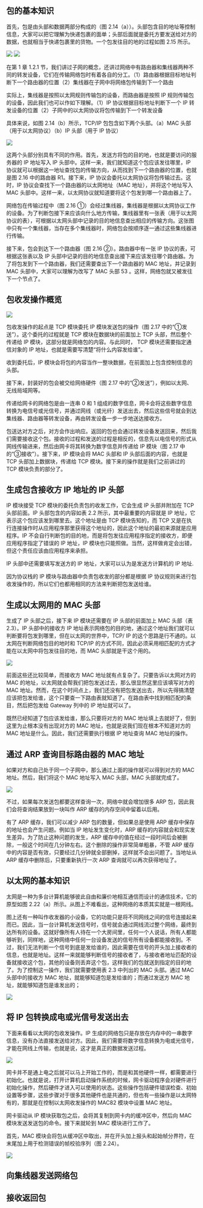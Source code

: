 ## 包的基本知识

首先，包是由头部和数据两部分构成的（图 2.14（a））。头部包含目的地址等控制信息，大家可以把它理解为快递包裹的面单；头部后面就是委托方要发送给对方的数据，也就相当于快递包裹里的货物。一个包发往目的地的过程如图 2.15 所示。

![](../markdown_import_image/import-2023-01-04-18-07-44.png)
![](../markdown_import_image/import-2023-01-04-18-07-55.png)

在第 1 章 1.2.1 节，我们讲过子网的概念，还讲过网络中有路由器和集线器两种不同的转发设备，它们在传输网络包时有着各自的分工。（1）路由器根据目标地址判断下一个路由器的位置（2）集线器在子网中将网络包传输到下一个路由

实际上，集线器是按照以太网规则传输包的设备，而路由器是按照 IP 规则传输包的设备，因此我们也可以作如下理解。（1）IP 协议根据目标地址判断下一个 IP 转发设备的位置（2）子网中的以太网协议将包传输到下一个转发设备

具体来说，如图 2.14（b）所示，TCP/IP 包包含如下两个头部。（a）MAC 头部（用于以太网协议）（b）IP 头部（用于 IP 协议）

![](../markdown_import_image/import-2023-01-04-18-10-07.png)

这两个头部分别具有不同的作用。首先，发送方将包的目的地，也就是要访问的服务器的 IP 地址写入 IP 头部中。这样一来，我们就知道这个包应该发往哪里，IP 协议就可以根据这一地址查找包的传输方向，从而找到下一个路由器的位置，也就是图 2.16 中的路由器 R1。接下来，IP 协议会委托以太网协议将包传输过去。这时，IP 协议会查找下一个路由器的以太网地址（MAC 地址），并将这个地址写入 MAC 头部中。这样一来，以太网协议就知道要将这个包发到哪一个路由器上了。

网络包在传输过程中（图 2.16 ①）会经过集线器，集线器是根据以太网协议工作的设备。为了判断包接下来应该向什么地方传输，集线器里有一张表（用于以太网协议的表），可根据以太网头部中记录的目的地信息查出相应的传输方向。这张图中只有一个集线器，当存在多个集线器时，网络包会按顺序逐一通过这些集线器进行传输。

接下来，包会到达下一个路由器（图 2.16 ②）。路由器中有一张 IP 协议的表，可根据这张表以及 IP 头部中记录的目的地信息查出接下来应该发往哪个路由器。为了将包发到下一个路由器，我们还需要查出下一个路由器的 MAC 地址，并记录到 MAC 头部中，大家可以理解为改写了 MAC 头部 53 。这样，网络包就又被发往下一个节点了。

## 包收发操作概览

![](../markdown_import_image/import-2023-01-04-18-11-57.png)

包收发操作的起点是 TCP 模块委托 IP 模块发送包的操作（图 2.17 中的“①发送”）。这个委托的过程就是 TCP 模块在数据块的前面加上 TCP 头部，然后整个传递给 IP 模块，这部分就是网络包的内容。与此同时， TCP 模块还需要指定通信对象的 IP 地址，也就是需要写清楚“将什么内容发给谁”。

收到委托后，IP 模块会将包的内容当作一整块数据，在前面加上包含控制信息的头部。

接下来，封装好的包会被交给网络硬件（图 2.17 中的“②发送”），例如以太网、无线局域网等。

传递给网卡的网络包是由一连串 0 和 1 组成的数字信息，网卡会将这些数字信息转换为电信号或光信号，并通过网线（或光纤）发送出去，然后这些信号就会到达集线器、路由器等转发设备，再由转发设备一步一步地送达接收方。

包送达对方之后，对方会作出响应。返回的包也会通过转发设备发送回来，然后我们需要接收这个包。接收的过程和发送的过程是相反的，信息先以电信号的形式从网线传输进来，然后由网卡将其转换为数字信息并传递给 IP 模块（图 2.17 中的“③接收”）。接下来，IP 模块会将 MAC 头部和 IP 头部后面的内容，也就是 TCP 头部加上数据块，传递给 TCP 模块。接下来的操作就是我们之前讲过的 TCP 模块负责的部分了。

## 生成包含接收方 IP 地址的 IP 头部

IP 模块接受 TCP 模块的委托负责包的收发工作，它会生成 IP 头部并附加在 TCP 头部前面。IP 头部包含的内容如表 2.2 所示，其中最重要的内容就是 IP 地址，它表示这个包应该发到哪里去。这个地址是由 TCP 模块告知的，而 TCP 又是在执行连接操作时从应用程序那里获得这个地址的，因此这个地址的最初来源就是应用程序。IP 不会自行判断包的目的地，而是将包发往应用程序指定的接收方，即便应用程序指定了错误的 IP 地址，IP 模块也只能照做。当然，这样做肯定会出错，但这个责任应该由应用程序来承担。

IP 头部中还需要填写发送方的 IP 地址，大家可以认为是发送方计算机的 IP 地址.

因为协议栈的 IP 模块与路由器中负责包收发的部分都是根据 IP 协议规则来进行包收发操作的，所以它们也都用相同的方法来判断把包发送给谁。

## 生成以太网用的 MAC 头部

生成了 IP 头部之后，接下来 IP 模块还需要在 IP 头部的前面加上 MAC 头部（表 2.3）。IP 头部中的接收方 IP 地址表示网络包的目的地，通过这个地址我们就可以判断要将包发到哪里，但在以太网的世界中，TCP/ IP 的这个思路是行不通的。以太网在判断网络包目的地时和 TCP/IP 的方式不同，因此必须采用相匹配的方式才能在以太网中将包发往目的地，而 MAC 头部就是干这个用的。

![](../markdown_import_image/import-2023-01-04-18-15-58.png)

前面这些还比较简单，而接收方 MAC 地址就有点复杂了。只要告诉以太网对方的 MAC 的地址，以太网就会帮我们把包发送过去，那么很显然这里应该填写对方的 MAC 地址。然而，在这个时间点上，我们还没有把包发送出去，所以先得搞清楚应该把包发给谁，这个只要查一下路由表就知道了。在路由表中找到相匹配的条目，然后把包发给 Gateway 列中的 IP 地址就可以了。

既然已经知道了包应该发给谁，那么只要将对方的 MAC 地址填上去就好了，但到这里为止根本没有出现对方的 MAC 地址，也就是说我们现在根本不知道对方的 MAC 地址是什么。因此，我们还需要执行根据 IP 地址查询 MAC 地址的操作。

## 通过 ARP 查询目标路由器的 MAC 地址

如果对方和自己处于同一个子网中，那么通过上面的操作就可以得到对方的 MAC 地址。然后，我们将这个 MAC 地址写入 MAC 头部，MAC 头部就完成了。

![](../markdown_import_image/import-2023-01-04-18-17-42.png)

不过，如果每次发送包都要这样查询一次，网络中就会增加很多 ARP 包，因此我们会将查询结果放到一块叫作 ARP 缓存的内存空间中留着以后用。

有了 ARP 缓存，我们可以减少 ARP 包的数量，但如果总是使用 ARP 缓存中保存的地址也会产生问题。例如当 IP 地址发生变化时，ARP 缓存的内容就会和现实发生差异。为了防止这种问题的发生，ARP 缓存中的值在经过一段时间后会被删除，一般这个时间在几分钟左右。这个删除的操作非常简单粗暴，不管 ARP 缓存中的内容是否有效，只要经过几分钟就全部删掉，这样就不会出问题了。当地址从 ARP 缓存中删除后，只要重新执行一次 ARP 查询就可以再次获得地址了。

## 以太网的基本知识

太网是一种为多台计算机能够彼此自由和廉价地相互通信而设计的通信技术，它的原型如图 2.22（a）所示。从图上不难看出，这种网络的本质其实就是一根网线。

图上还有一种叫作收发器的小设备，它的功能只是将不同网线之间的信号连接起来而已。因此，当一台计算机发送信号时，信号就会通过网线流过整个网络，最终到达所有的设备。这就好像所有人待在一个大房间里，任何一个人说话，所有人都能够听到，同样地，这种网络中任何一台设备发送的信号所有设备都能接收到。不过，我们无法判断一个信号到底是发给谁的，因此需要在信号的开头加上接收者的信息，也就是地址。这样一来就能够判断信号的接收者了，与接收者地址匹配的设备就接收这个包，其他的设备则丢弃这个包，这样我们的包就送到指定的目的地了。为了控制这一操作，我们就需要使用表 2.3 中列出的 MAC 头部。通过 MAC 头部中的接收方 MAC 地址，就能够知道包是发给谁的；而通过发送方 MAC 地址，就能够知道包是谁发出的；

![](../markdown_import_image/import-2023-01-04-18-20-19.png)

## 将 IP 包转换成电或光信号发送出去

下面来看看以太网的包收发操作。IP 生成的网络包只是存放在内存中的一串数字信息，没有办法直接发送给对方。因此，我们需要将数字信息转换为电或光信号，才能在网线上传输，也就是说，这才是真正的数据发送过程。

![](../markdown_import_image/import-2023-01-04-18-21-20.png)

网卡并不是通上电之后就可以马上开始工作的，而是和其他硬件一样，都需要进行初始化。也就是说，打开计算机启动操作系统的时候，网卡驱动程序会对硬件进行初始化操作，然后硬件才进入可以使用的状态。这些操作包括硬件错误检查、初始设置等步骤，这些步骤对于很多其他硬件也是共通的，但也有一些操作是以太网特有的，那就是在控制以太网收发操作的 MAC82 模块中设置 MAC 地址。

网卡驱动从 IP 模块获取包之后，会将其复制到网卡内的缓冲区中，然后向 MAC 模块发送发送包的命令。接下来就轮到 MAC 模块进行工作了。

首先，MAC 模块会将包从缓冲区中取出，并在开头加上报头和起始帧分界符，在末尾加上用于检测错误的帧校验序列（图 2.24）。

![](../markdown_import_image/import-2023-01-04-18-22-49.png)

## 向集线器发送网络包

## 接收返回包